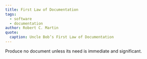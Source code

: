 ```yaml
---
title: First Law of Documentation
tags:
  - software
  - documentation
author: Robert C. Martin
quote:
  caption: Uncle Bob’s First Law of Documentation
---
```


Produce no document unless its need is immediate and significant.
